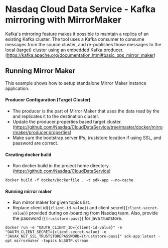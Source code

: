 # Nasdaq Cloud Data Service - Kafka mirroring with MirrorMaker
Kafka's mirroring feature makes it possible to maintain a replica of an existing Kafka cluster. The tool uses a Kafka consumer to consume messages from the source cluster, and re-publishes those messages to the local (target) cluster using an embedded Kafka producer. (https://kafka.apache.org/documentation.html#basic_ops_mirror_maker)

## Running Mirror Maker
This example shows how to setup standalone Mirror Maker instance application. 

#### Producer Configuration (Target Cluster)
- The producer is the part of Mirror Maker that uses the data read by the and replicates it to the destination cluster.
- Update the producer.properties based target cluster. (https://github.com/Nasdaq/CloudDataService/tree/master/docker/mirrormaker/producer.properties)
- Make sure the bootstrap.server IPs, truststore location if using SSL, and password are correct.

#### Creating docker build
- Run docker build in the project home directory. (https://github.com/Nasdaq/CloudDataService) 

```
docker build -f docker/Dockerfile . -t sdk-app --no-cache
```

#### Running mirror maker
- Run mirror maker for given topics list.
- Replace client id(`{client-id-value}`) and client secret(`{client-secret-value}`) provided during on-boarding from Nasdaq team. Also, provide the password (`{truststore-pass}`) for java truststore.

```
docker run -e "OAUTH_CLIENT_ID={client-id-value}" -e "OAUTH_CLIENT_SECRET={client-secret-value} -e "JAVAX_NET_SSL_TRUSTSTOREPASSWORD={truststore-pass}" sdk-app:latest -opt mirrormaker -topics NLSUTP.stream
```

